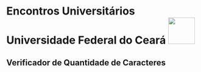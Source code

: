 # Encontros Universitários Universidade Federal do Ceará <img width=70 src="EU2022/brasao_ufc" />

## Verificador de Quantidade de Caracteres
